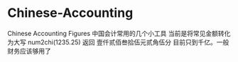 # Chinese-Accounting
Chinese Accounting Figures
中国会计常用的几个小工具
当前是将常见金额转化为大写
num2chi(1235.25)
返回
壹仟贰佰叁拾伍元贰角伍分
目前只到千亿。一般财务应该够用了
